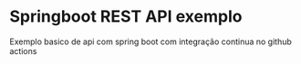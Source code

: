 # Springboot REST API exemplo

Exemplo basico de api com spring boot com integração continua no github actions
